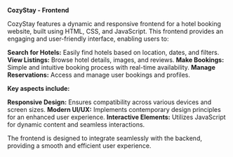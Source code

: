 
**CozyStay - Frontend**

CozyStay features a dynamic and responsive frontend for a hotel booking website, built using HTML, CSS, and JavaScript. This frontend provides an engaging and user-friendly interface, enabling users to:

**Search for Hotels:** Easily find hotels based on location, dates, and filters.
**View Listings:** Browse hotel details, images, and reviews.
**Make Bookings:** Simple and intuitive booking process with real-time availability.
**Manage Reservations:** Access and manage user bookings and profiles.


**Key aspects include:**

**Responsive Design:** Ensures compatibility across various devices and screen sizes.
**Modern UI/UX:** Implements contemporary design principles for an enhanced user experience.
**Interactive Elements:** Utilizes JavaScript for dynamic content and seamless interactions.


The frontend is designed to integrate seamlessly with the backend, providing a smooth and efficient user experience.
